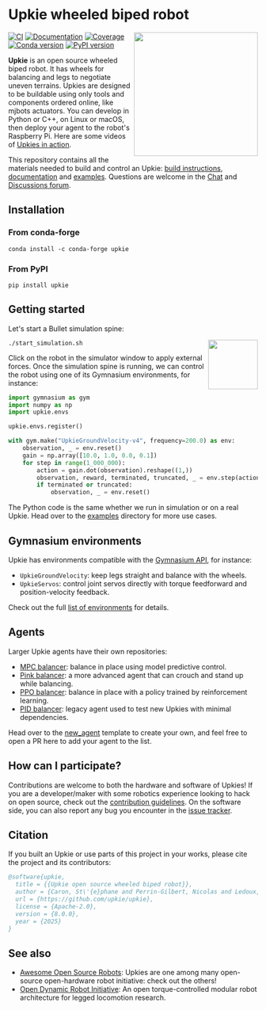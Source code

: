 # Upkie wheeled biped robot

<img src="https://github.com/upkie/upkie/assets/1189580/2fc5ee4a-81b0-425c-83df-558c7147cc59" align="right" width="250" />

[![CI](https://img.shields.io/github/actions/workflow/status/upkie/upkie/ci.yml?branch=main)](https://github.com/upkie/upkie/actions/workflows/ci.yml)
[![Documentation](https://img.shields.io/github/actions/workflow/status/upkie/upkie/docs.yml?branch=main&label=docs)](https://upkie.github.io/upkie/)
[![Coverage](https://coveralls.io/repos/github/upkie/upkie/badge.svg?branch=main)](https://coveralls.io/github/upkie/upkie?branch=main)
[![Conda version](https://img.shields.io/conda/vn/conda-forge/upkie.svg)](https://anaconda.org/conda-forge/upkie)
[![PyPI version](https://img.shields.io/pypi/v/upkie)](https://pypi.org/project/upkie/)

**Upkie** is an open source wheeled biped robot. It has wheels for balancing and legs to negotiate uneven terrains. Upkies are designed to be buildable using only tools and components ordered online, like mjbots actuators. You can develop in Python or C++, on Linux or macOS, then deploy your agent to the robot's Raspberry Pi. Here are some videos of [Upkies in action](https://www.youtube.com/@upkie).

This repository contains all the materials needed to build and control an Upkie: [build instructions](https://github.com/upkie/upkie/wiki), [documentation](https://upkie.github.io/upkie/) and [examples](https://github.com/upkie/upkie/tree/main/examples). Questions are welcome in the [Chat](https://matrix.to/#/#upkie:matrix.org) and [Discussions forum](https://github.com/upkie/upkie/discussions).

## Installation

### From conda-forge

```console
conda install -c conda-forge upkie
```

### From PyPI

```console
pip install upkie
```

## Getting started

Let's start a Bullet simulation spine:

<img src="https://raw.githubusercontent.com/upkie/upkie/refs/heads/main/docs/images/bullet-spine.png" height="100" align="right" />

```console
./start_simulation.sh
```

Click on the robot in the simulator window to apply external forces. Once the simulation spine is running, we can control the robot using one of its Gymnasium environments, for instance:

```python
import gymnasium as gym
import numpy as np
import upkie.envs

upkie.envs.register()

with gym.make("UpkieGroundVelocity-v4", frequency=200.0) as env:
    observation, _ = env.reset()
    gain = np.array([10.0, 1.0, 0.0, 0.1])
    for step in range(1_000_000):
        action = gain.dot(observation).reshape((1,))
        observation, reward, terminated, truncated, _ = env.step(action)
        if terminated or truncated:
            observation, _ = env.reset()
```

The Python code is the same whether we run in simulation or on a real Upkie. Head over to the [examples](https://github.com/upkie/upkie/tree/main/examples) directory for more use cases.

## Gymnasium environments

Upkie has environments compatible with the [Gymnasium API](https://gymnasium.farama.org/), for instance:

- `UpkieGroundVelocity`: keep legs straight and balance with the wheels.
- `UpkieServos`: control joint servos directly with torque feedforward and position-velocity feedback.

Check out the full [list of environments](https://upkie.github.io/upkie/gym-environments.html) for details.

## Agents

Larger Upkie agents have their own repositories:

- [MPC balancer](https://github.com/upkie/mpc_balancer): balance in place using model predictive control.
- [Pink balancer](https://github.com/upkie/pink_balancer): a more advanced agent that can crouch and stand up while balancing.
- [PPO balancer](https://github.com/upkie/ppo_balancer): balance in place with a policy trained by reinforcement learning.
- [PID balancer](https://github.com/upkie/pid_balancer): legacy agent used to test new Upkies with minimal dependencies.

Head over to the [new\_agent](https://github.com/upkie/new_agent) template to create your own, and feel free to open a PR here to add your agent to the list.

## How can I participate?

Contributions are welcome to both the hardware and software of Upkies! If you are a developer/maker with some robotics experience looking to hack on open source, check out the [contribution guidelines](CONTRIBUTING.md). On the software side, you can also report any bug you encounter in the [issue tracker](https://github.com/upkie/upkie/issues).

## Citation

If you built an Upkie or use parts of this project in your works, please cite the project and its contributors:

```bibtex
@software{upkie,
  title = {{Upkie open source wheeled biped robot}},
  author = {Caron, St\'{e}phane and Perrin-Gilbert, Nicolas and Ledoux, Viviane and G\"{o}kbakan, \"{Umit} Bora and Raverdy, Pierre-Guillaume and Raffin, Antonin and Tordjman--Levavasseur, Valentin},
  url = {https://github.com/upkie/upkie},
  license = {Apache-2.0},
  version = {8.0.0},
  year = {2025}
}
```

## See also

- [Awesome Open Source Robots](https://github.com/stephane-caron/awesome-open-source-robots): Upkies are one among many open-source open-hardware robot initiative: check out the others!
- [Open Dynamic Robot Initiative](https://open-dynamic-robot-initiative.github.io/): An open torque-controlled modular robot architecture for legged locomotion research.
